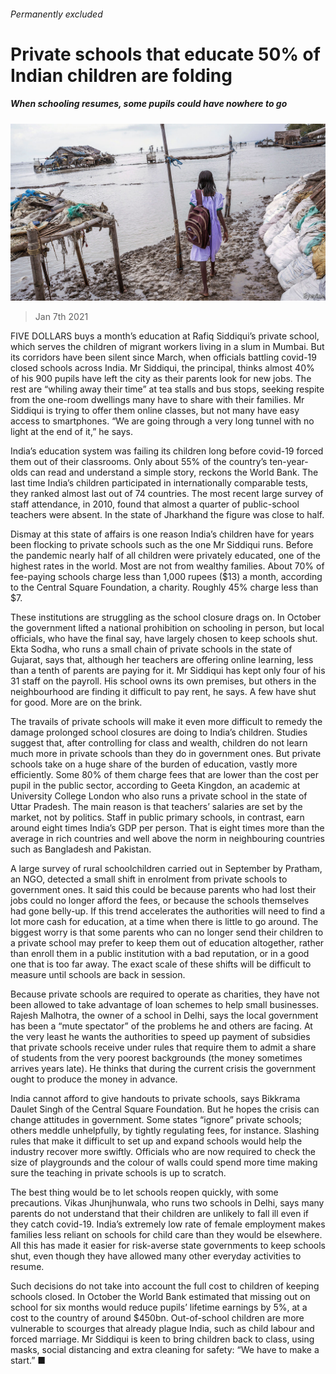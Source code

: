 ###### Permanently excluded

# Private schools that educate 50% of Indian children are folding 

##### When schooling resumes, some pupils could have nowhere to go 

![image](images/20210109_asp002.jpg) 

> Jan 7th 2021 


FIVE DOLLARS buys a month’s education at Rafiq Siddiqui’s private school, which serves the children of migrant workers living in a slum in Mumbai. But its corridors have been silent since March, when officials battling covid-19 closed schools across India. Mr Siddiqui, the principal, thinks almost 40% of his 900 pupils have left the city as their parents look for new jobs. The rest are “whiling away their time” at tea stalls and bus stops, seeking respite from the one-room dwellings many have to share with their families. Mr Siddiqui is trying to offer them online classes, but not many have easy access to smartphones. “We are going through a very long tunnel with no light at the end of it,” he says.


India’s education system was failing its children long before covid-19 forced them out of their classrooms. Only about 55% of the country’s ten-year-olds can read and understand a simple story, reckons the World Bank. The last time India’s children participated in internationally comparable tests, they ranked almost last out of 74 countries. The most recent large survey of staff attendance, in 2010, found that almost a quarter of public-school teachers were absent. In the state of Jharkhand the figure was close to half.



Dismay at this state of affairs is one reason India’s children have for years been flocking to private schools such as the one Mr Siddiqui runs. Before the pandemic nearly half of all children were privately educated, one of the highest rates in the world. Most are not from wealthy families. About 70% of fee-paying schools charge less than 1,000 rupees ($13) a month, according to the Central Square Foundation, a charity. Roughly 45% charge less than $7.


These institutions are struggling as the school closure drags on. In October the government lifted a national prohibition on schooling in person, but local officials, who have the final say, have largely chosen to keep schools shut. Ekta Sodha, who runs a small chain of private schools in the state of Gujarat, says that, although her teachers are offering online learning, less than a tenth of parents are paying for it. Mr Siddiqui has kept only four of his 31 staff on the payroll. His school owns its own premises, but others in the neighbourhood are finding it difficult to pay rent, he says. A few have shut for good. More are on the brink.


The travails of private schools will make it even more difficult to remedy the damage prolonged school closures are doing to India’s children. Studies suggest that, after controlling for class and wealth, children do not learn much more in private schools than they do in government ones. But private schools take on a huge share of the burden of education, vastly more efficiently. Some 80% of them charge fees that are lower than the cost per pupil in the public sector, according to Geeta Kingdon, an academic at University College London who also runs a private school in the state of Uttar Pradesh. The main reason is that teachers’ salaries are set by the market, not by politics. Staff in public primary schools, in contrast, earn around eight times India’s GDP per person. That is eight times more than the average in rich countries and well above the norm in neighbouring countries such as Bangladesh and Pakistan.


A large survey of rural schoolchildren carried out in September by Pratham, an NGO, detected a small shift in enrolment from private schools to government ones. It said this could be because parents who had lost their jobs could no longer afford the fees, or because the schools themselves had gone belly-up. If this trend accelerates the authorities will need to find a lot more cash for education, at a time when there is little to go around. The biggest worry is that some parents who can no longer send their children to a private school may prefer to keep them out of education altogether, rather than enroll them in a public institution with a bad reputation, or in a good one that is too far away. The exact scale of these shifts will be difficult to measure until schools are back in session.


Because private schools are required to operate as charities, they have not been allowed to take advantage of loan schemes to help small businesses. Rajesh Malhotra, the owner of a school in Delhi, says the local government has been a “mute spectator” of the problems he and others are facing. At the very least he wants the authorities to speed up payment of subsidies that private schools receive under rules that require them to admit a share of students from the very poorest backgrounds (the money sometimes arrives years late). He thinks that during the current crisis the government ought to produce the money in advance.


India cannot afford to give handouts to private schools, says Bikkrama Daulet Singh of the Central Square Foundation. But he hopes the crisis can change attitudes in government. Some states “ignore” private schools; others meddle unhelpfully, by tightly regulating fees, for instance. Slashing rules that make it difficult to set up and expand schools would help the industry recover more swiftly. Officials who are now required to check the size of playgrounds and the colour of walls could spend more time making sure the teaching in private schools is up to scratch.


The best thing would be to let schools reopen quickly, with some precautions. Vikas Jhunjhunwala, who runs two schools in Delhi, says many parents do not understand that their children are unlikely to fall ill even if they catch covid-19. India’s extremely low rate of female employment makes families less reliant on schools for child care than they would be elsewhere. All this has made it easier for risk-averse state governments to keep schools shut, even though they have allowed many other everyday activities to resume.


Such decisions do not take into account the full cost to children of keeping schools closed. In October the World Bank estimated that missing out on school for six months would reduce pupils’ lifetime earnings by 5%, at a cost to the country of around $450bn. Out-of-school children are more vulnerable to scourges that already plague India, such as child labour and forced marriage. Mr Siddiqui is keen to bring children back to class, using masks, social distancing and extra cleaning for safety: “We have to make a start.” ■

